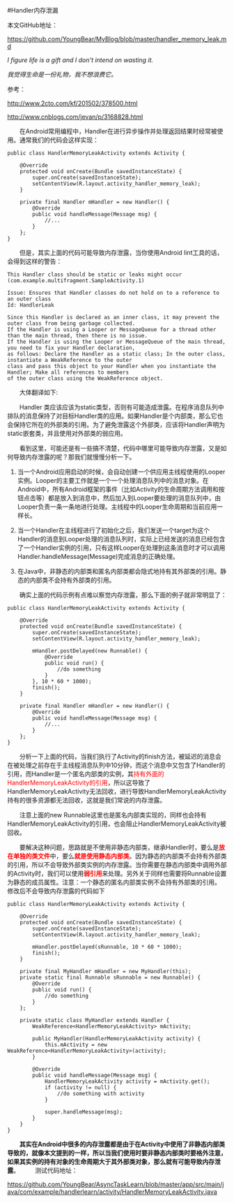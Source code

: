 #Handler内存泄漏

本文GitHub地址：

https://github.com/YoungBear/MyBlog/blob/master/handler_memory_leak.md

*I figure life is a gift and I don't intend on wasting it.*

*我觉得生命是一份礼物，我不想浪费它。*

参考：

http://www.2cto.com/kf/201502/378500.html

http://www.cnblogs.com/jevan/p/3168828.html


　　在Android常用编程中，Handler在进行异步操作并处理返回结果时经常被使用。通常我们的代码会这样实现：

```
public class HandlerMemoryLeakActivity extends Activity {

    @Override
    protected void onCreate(Bundle savedInstanceState) {
        super.onCreate(savedInstanceState);
        setContentView(R.layout.activity_handler_memory_leak);
    }

    private final Handler mHandler = new Handler() {
        @Override
        public void handleMessage(Message msg) {
            //...
        }
    };
}
```

　　但是，其实上面的代码可能导致内存泄露，当你使用Android lint工具的话，会得到这样的警告：

```
This Handler class should be static or leaks might occur (com.example.multifragment.SampleActivity.1)
 
Issue: Ensures that Handler classes do not hold on to a reference to an outer class
Id: HandlerLeak
 
Since this Handler is declared as an inner class, it may prevent the outer class from being garbage collected.
If the Handler is using a Looper or MessageQueue for a thread other than the main thread, then there is no issue. 
If the Handler is using the Looper or MessageQueue of the main thread, you need to fix your Handler declaration, 
as follows: Declare the Handler as a static class; In the outer class, instantiate a WeakReference to the outer 
class and pass this object to your Handler when you instantiate the Handler; Make all references to members 
of the outer class using the WeakReference object.
```

　　大体翻译如下:

　　Handler 类应该应该为static类型，否则有可能造成泄露。在程序消息队列中排队的消息保持了对目标Handler类的应用。如果Handler是个内部类，那么它也会保持它所在的外部类的引用。为了避免泄露这个外部类，应该将Handler声明为static嵌套类，并且使用对外部类的弱应用。


　　看到这里，可能还是有一些搞不清楚，代码中哪里可能导致内存泄露，又是如何导致内存泄露的呢？那我们就慢慢分析一下。

1. 当一个Android应用启动的时候，会自动创建一个供应用主线程使用的Looper实例。Looper的主要工作就是一个一个处理消息队列中的消息对象。在Android中，所有Android框架的事件（比如Activity的生命周期方法调用和按钮点击等）都是放入到消息中，然后加入到Looper要处理的消息队列中，由Looper负责一条一条地进行处理。主线程中的Looper生命周期和当前应用一样长。

 

2. 当一个Handler在主线程进行了初始化之后，我们发送一个target为这个Handler的消息到Looper处理的消息队列时，实际上已经发送的消息已经包含了一个Handler实例的引用，只有这样Looper在处理到这条消息时才可以调用Handler.handleMessage(Message)完成消息的正确处理。

 

3. 在Java中，非静态的内部类和匿名内部类都会隐式地持有其外部类的引用。静态的内部类不会持有外部类的引用。


　　确实上面的代码示例有点难以察觉内存泄露，那么下面的例子就非常明显了：

```
public class HandlerMemoryLeakActivity extends Activity {

    @Override
    protected void onCreate(Bundle savedInstanceState) {
        super.onCreate(savedInstanceState);
        setContentView(R.layout.activity_handler_memory_leak);

        mHandler.postDelayed(new Runnable() {
            @Override
            public void run() {
                //do something
            }
        }, 10 * 60 * 1000);
        finish();
    }

    private final Handler mHandler = new Handler() {
        @Override
        public void handleMessage(Message msg) {
            //...
        }
    };
}
```

　　分析一下上面的代码，当我们执行了Activity的finish方法，被延迟的消息会在被处理之前存在于主线程消息队列中10分钟，而这个消息中又包含了Handler的引用，而Handler是一个匿名内部类的实例，其<font color=red>持有外面的HandlerMemoryLeakActivity的引用</font>，所以这导致了HandlerMemoryLeakActivity无法回收，进行导致HandlerMemoryLeakActivity持有的很多资源都无法回收，这就是我们常说的内存泄露。

　　注意上面的new Runnable这里也是匿名内部类实现的，同样也会持有HandlerMemoryLeakActivity的引用，也会阻止HandlerMemoryLeakActivity被回收。

　　要解决这种问题，思路就是不使用非静态内部类，继承Handler时，要么是<font color=red>**放在单独的类文件**</font>中，要么<font color=red>**就是使用静态内部类**</font>。因为静态的内部类不会持有外部类的引用，所以不会导致外部类实例的内存泄露。当你需要在静态内部类中调用外部的Activity时，我们可以使用<font color=red>**弱引用**</font>来处理。另外关于同样也需要将Runnable设置为静态的成员属性。注意：一个静态的匿名内部类实例不会持有外部类的引用。 修改后不会导致内存泄露的代码如下

```
public class HandlerMemoryLeakActivity extends Activity {

    @Override
    protected void onCreate(Bundle savedInstanceState) {
        super.onCreate(savedInstanceState);
        setContentView(R.layout.activity_handler_memory_leak);

        mHandler.postDelayed(sRunnable, 10 * 60 * 1000);
        finish();
    }

    private final MyHandler mHandler = new MyHandler(this);
    private static final Runnable sRunnable = new Runnable() {
        @Override
        public void run() {
            //do something
        }
    };

    private static class MyHandler extends Handler {
        WeakReference<HandlerMemoryLeakActivity> mActivity;

        public MyHandler(HandlerMemoryLeakActivity activity) {
            this.mActivity = new WeakReference<HandlerMemoryLeakActivity>(activity);
        }

        @Override
        public void handleMessage(Message msg) {
            HandlerMemoryLeakActivity activity = mActivity.get();
            if (activity != null) {
                //do something with activity
            }

            super.handleMessage(msg);
        }
    }
}
```

　　**其实在Android中很多的内存泄露都是由于在Activity中使用了非静态内部类导致的，就像本文提到的一样，所以当我们使用时要非静态内部类时要格外注意，如果其实例的持有对象的生命周期大于其外部类对象，那么就有可能导致内存泄露**。
　　
测试代码地址：

https://github.com/YoungBear/AsyncTaskLearn/blob/master/app/src/main/java/com/example/handlerlearn/activity/HandlerMemoryLeakActivity.java
